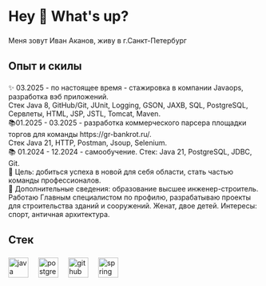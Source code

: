 <h1 align="left">Hey 👋 What's up?</h1>

###

<p align="left">Меня зовут Иван Аканов, живу в г.Санкт-Петербург</p>

###

<h2 align="left">Опыт и скилы</h2>

###

<p align="left">✨  03.2025 - по настоящее время - стажировка в компании Javaops, разработка вэб приложений. <br>Стек  Java 8, GitHub/Git, JUnit, Logging, GSON, JAXB, SQL, PostgreSQL, Сервлеты, HTML, JSP, JSTL, Tomcat, Maven.   <br>📚01.2025 - 03.2025 - разработка коммерческого парсера площадки торгов для команды https://gr-bankrot.ru/. <br>Стек  Java 21, HTTP, Postman, Jsoup, Selenium.   <br>📚 01.2024 - 12.2024 - самообучение. Стек: Java 21, PostgreSQL, JDBC, Git.   <br>🎯 Цель: добиться успеха в новой для себя области, стать частью команды профессионалов.<br>🎲 Дополнительные сведения:  образование высшее инженер-строитель. Работаю Главным специалистом по профилю, разрабатываю проекты для строительства зданий и сооружений. Женат, двое детей. Интересы: спорт, античная архитектура.</p>

###

<h2 align="left">Стек</h2>

###

<div align="left">
  <img src="https://cdn.jsdelivr.net/gh/devicons/devicon/icons/java/java-original.svg" height="40" alt="java logo"  />
  <img width="12" />
  <img src="https://cdn.jsdelivr.net/gh/devicons/devicon/icons/postgresql/postgresql-original.svg" height="40" alt="postgresql logo"  />
  <img width="12" />
  <img src="https://cdn.jsdelivr.net/gh/devicons/devicon/icons/github/github-original.svg" height="40" alt="github logo"  />
  <img width="12" />
  <img src="https://cdn.jsdelivr.net/gh/devicons/devicon/icons/spring/spring-original.svg" height="40" alt="spring logo"  />
</div>

###
